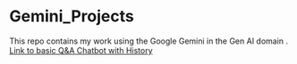 # Gemini_Projects
This repo contains my work using the Google Gemini in the Gen AI domain .  
[Link to basic Q&A Chatbot with History](https://geminiprojects-shikhar5647.streamlit.app/)

